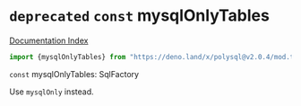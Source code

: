 # `deprecated` `const` mysqlOnlyTables

[Documentation Index](../README.md)

```ts
import {mysqlOnlyTables} from "https://deno.land/x/polysql@v2.0.4/mod.ts"
```

`const` mysqlOnlyTables: SqlFactory

Use `mysqlOnly` instead.

